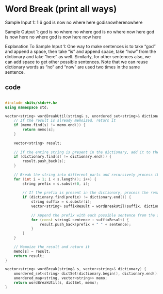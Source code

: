 # Word Break (print all ways)

Sample Input 1:
1
6
god is now no where here
godisnowherenowhere


Sample Output 1:
god is no where no where
god is no where now here
god is now here no where
god is now here now here


Explanation To Sample Input 1:
One way to make sentences is to take “god” and append a space, then take “is”  and append space, take “now” from the dictionary and take “here” as well. 
Similarly, for other sentences also, we can add space to get other possible sentences. Note that we can reuse dictionary words as “no” and “now” are used two times in the same sentence.

## code
```cpp

#include <bits/stdc++.h> 
using namespace std;

vector<string> wordBreakUtil(string& s, unordered_set<string>& dictionary, unordered_map<string, vector<string>>& memo) {
    // If the result is already memoized, return it
    if (memo.find(s) != memo.end()) {
        return memo[s];
    }
    
    vector<string> result;
    
    // If the entire string is present in the dictionary, add it to the result
    if (dictionary.find(s) != dictionary.end()) {
        result.push_back(s);
    }
    
    // Break the string into different parts and recursively process them
    for (int i = 1; i < s.length(); i++) {
        string prefix = s.substr(0, i);
        
        // If the prefix is present in the dictionary, process the remaining string
        if (dictionary.find(prefix) != dictionary.end()) {
            string suffix = s.substr(i);
            vector<string> suffixResult = wordBreakUtil(suffix, dictionary, memo);
            
            // Append the prefix with each possible sentence from the suffix
            for (const string& sentence : suffixResult) {
                result.push_back(prefix + " " + sentence);
            }
        }
    }
    
    // Memoize the result and return it
    memo[s] = result;
    return result;
}

vector<string> wordBreak(string& s, vector<string>& dictionary) {
    unordered_set<string> dictSet(dictionary.begin(), dictionary.end());
    unordered_map<string, vector<string>> memo;
    return wordBreakUtil(s, dictSet, memo);
}


```